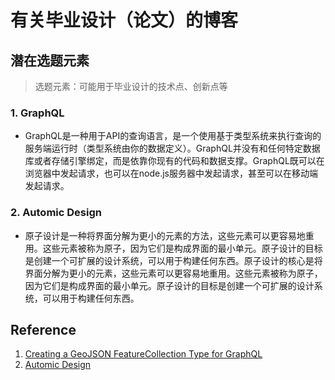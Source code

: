 # 有关毕业设计（论文）的博客
## 潜在选题元素
> 选题元素：可能用于毕业设计的技术点、创新点等
### 1. GraphQL
- GraphQL是一种用于API的查询语言，是一个使用基于类型系统来执行查询的服务端运行时（类型系统由你的数据定义）。GraphQL并没有和任何特定数据库或者存储引擎绑定，而是依靠你现有的代码和数据支撑。GraphQL既可以在浏览器中发起请求，也可以在node.js服务器中发起请求，甚至可以在移动端发起请求。

### 2. Automic Design
- 原子设计是一种将界面分解为更小的元素的方法，这些元素可以更容易地重用。这些元素被称为原子，因为它们是构成界面的最小单元。原子设计的目标是创建一个可扩展的设计系统，可以用于构建任何东西。原子设计的核心是将界面分解为更小的元素，这些元素可以更容易地重用。这些元素被称为原子，因为它们是构成界面的最小单元。原子设计的目标是创建一个可扩展的设计系统，可以用于构建任何东西。

## Reference
1. [Creating a GeoJSON FeatureCollection Type for GraphQL](https://brygrill.medium.com/creating-a-geojson-featurecollection-type-for-graphql-352591451b4a)
2. [Automic Design](https://www.youtube.com/watch?v=W3A33dmp17E)